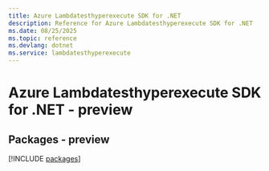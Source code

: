 ```yaml
---
title: Azure Lambdatesthyperexecute SDK for .NET
description: Reference for Azure Lambdatesthyperexecute SDK for .NET
ms.date: 08/25/2025
ms.topic: reference
ms.devlang: dotnet
ms.service: lambdatesthyperexecute
---
```

# Azure Lambdatesthyperexecute SDK for .NET - preview
## Packages - preview
[!INCLUDE [packages](lambdatesthyperexecute-index.md)]